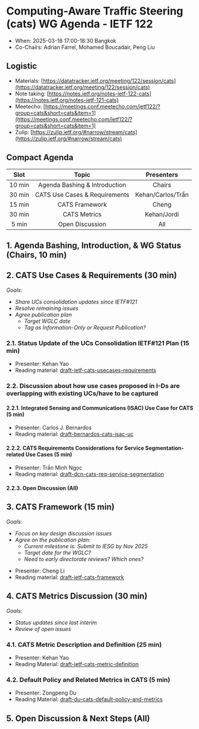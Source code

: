 # Computing-Aware Traffic Steering (cats) WG Agenda - IETF 122

* When: 2025-03-18 17:00-18:30 Bangkok
* Co-Chairs: Adrian Farrel, Mohamed Boucadair, Peng Liu

## Logistic

* Materials: [https://datatracker.ietf.org/meeting/122/session/cats](https://datatracker.ietf.org/meeting/122/session/cats)
* Note taking: [https://notes.ietf.org/notes-ietf-122-cats](https://notes.ietf.org/notes-ietf-121-cats)
* Meetecho: [https://meetings.conf.meetecho.com/ietf122/?group=cats&short=cats&item=1](https://meetings.conf.meetecho.com/ietf122/?group=cats&short=cats&item=1)
* Zulip: [https://zulip.ietf.org/#narrow/stream/cats](https://zulip.ietf.org/#narrow/stream/cats)

## Compact Agenda

| Slot  | Topic                         | Presenters                 |
|:-----:|:-----------------------------:|:--------------------------:|
| 10 min| Agenda Bashing & Introduction | Chairs                     |
| 30 min| CATS Use Cases & Requirements | Kehan/Carlos/Trần          |
| 15 min| CATS Framework                | Cheng                      |
| 30 min| CATS Metrics                  | Kehan/Jordi                | 
| 5 min | Open Discussion               | All                        |

## 1. Agenda Bashing, Introduction, & WG Status (Chairs, 10 min)

## 2. CATS Use Cases & Requirements (30 min) 

*Goals*: 
  + *Share UCs consolidation updates since IETF#121*
  + *Resolve remaining issues*
  + *Agree publication plan*
     - *Target WGLC date*
     - *Tag as Information-Only or Request Publication?*

### 2.1. Status Update of the UCs Consolidation IETF#121 Plan (15 min)

* Presenter: Kehan Yao
* Reading material: [draft-ietf-cats-usecases-requirements](https://datatracker.ietf.org/doc/draft-ietf-cats-usecases-requirements/)
  
### 2.2. Discussion about how use cases proposed in I-Ds are overlapping with existing UCs/have to be captured

#### 2.2.1. Integrated Sensing and Communications (ISAC) Use Case for CATS  (5 min)

* Presenter: Carlos J. Bernardos
* Reading material: [draft-bernardos-cats-isac-uc](https://datatracker.ietf.org/doc/draft-bernardos-cats-isac-uc/)
  
#### 2.2.2. CATS Requirements Considerations for Service Segmentation-related Use Cases (5 min)

* Presenter: Trần Minh Ngọc
* Reading material: [draft-dcn-cats-req-service-segmentation](https://datatracker.ietf.org/doc/draft-dcn-cats-req-service-segmentation/)

#### 2.2.3. Open Discussion (All)

## 3. CATS Framework (15 min)

*Goals*: 
  + *Focus on key design discussion issues*
  + *Agree on the publication plan:*
     - *Current milestone is: Submit to IESG by Nov 2025*
     - *Target date for the WGLC?*
     - *Need to early directorate reviews? Which ones?*    

* Presenter: Cheng Li
* Reading material: [draft-ietf-cats-framework](https://datatracker.ietf.org/doc/draft-ietf-cats-framework/)

## 4. CATS Metrics Discussion (30 min)

*Goals*: 
  + *Status updates since last interim*
  + *Review of open issues*

### 4.1. CATS Metric Description and Definition (25 min)

* Presenter: Kehan Yao
* Reading Material: [draft-ietf-cats-metric-definition](https://datatracker.ietf.org/doc/draft-ietf-cats-metric-definition/)

### 4.2. Default Policy and Related Metrics in CATS (5 min)

* Presenter: Zongpeng Du
* Reading Material: [draft-du-cats-default-policy-and-metrics](https://datatracker.ietf.org/doc/draft-du-cats-default-policy-and-metrics/)

## 5. Open Discussion & Next Steps (All)
